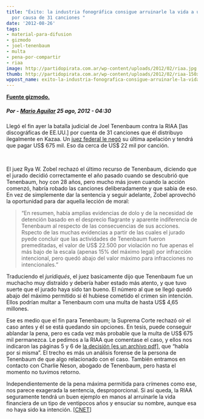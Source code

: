 ```yaml
---
title: "Éxito: la industria fonográfica consigue arruinarle la vida a un muchadho
  por causa de 31 canciones "
date: '2012-08-26'
tags:
- material-para-difusion
- gizmodo
- joel-tenenbaum
- multa
- pena-por-compartir
- riaa
image: http://partidopirata.com.ar/wp-content/uploads/2012/02/riaa.jpg
thumb: http://partidopirata.com.ar/wp-content/uploads/2012/02/riaa-150x150.jpg
wppost_name: exito-la-industria-fonografica-consigue-arruinarle-la-vida-a-un-muchadho-por-causa-de-31-canciones
---
```


<strong><a href="http://www.gizmodo.com.br/sucesso-industria-fonografica-consegue-arruinar-a-vida-de-um-rapaz-por-causa-de-31-musicas/" target="_blank">Fuente gizmodo.</a></strong>
<h5>Por - <a title="Posts de Mario Aguilar" href="http://www.gizmodo.com.br/author/marioaguilar/" rel="author">Mario Aguilar</a> 25 ago, 2012 - 04:30</h5>
Llegó el fin ayer la batalla judicial de Joel Tenenbaum contra la RIAA [las discográficas de EE.UU.] por cuenta de 31 canciones que él distribuyo ilegalmente en Kazaa. Un <a title="Court affirms $675,000 penalty in music-downloading case" href="http://news.cnet.com/8301-13578_3-57499519-38/court-affirms-$675000-penalty-in-music-downloading-case/">juez federal le negó</a> su última apelación y tendrá que pagar US$ 675 mil. Eso da cerca de US$ 22 mil por canción.

&nbsp;

El juez Rya W. Zobel rechazó el último recurso de Tenenbaum, diciendo que el jurado decidió correctamente el año pasado cuando se descubrió que Tenenbaum, hoy con 28 años, pero mucho más joven cuando la acción comenzó, habría robado las canciones deliberadamente y que sabia de eso. En vez de simplemente dar la sentencia y seguir adelante, Zobel aprovechó la oportunidad para dar aquella lección de moral:
<blockquote>“En resumen, había amplias evidencias de dolo y de la necesidad de detención basado en el desprecio flagrante y aparente indiferencia de Tenenbaum al respecto de las consecuencias de sus acciones. Rspecto de las muchas evidencias a partir de las cuales el jurado pyede concluir que las actividades de Tenenbaum fueron premeditadas, el valor de US$ 22.500 por violación no fue apenas el más bajo de la escala (apenas 15% del máximo legal) por infracción intencional, pero quedó abajo del valor máximo para infracciones no intencionales.”</blockquote>
Traduciendo el <em>juridiqués</em>, el juez basicamente dijo que Tenenbaum fue un muchacho muy distraído y debería haber estado más atento, y que tuvo suerte que el jurado haya sido tan bueno. El número al que se llegó quedó abajo del máximo permitido si él hubiese cometido el crimen sin intención. Ellos podrían multar a Tenenbaum com una multa de hasta US$ 4,65 millones.

Ese es medio que el fin para Tenenbaum; la Suprema Corte rechazó oír el caso antes y él se está quedando sin opciones. En tesis, puede conseguir ablandar la pena, pero es cada vez más probable que la multa de US$ 675 mil permanezca. Le pedimos a la RIAA que comentase el caso, y ellos nos indicaron las páginas 5 y 6 de <a title="JOEL TENENBAUM" href="http://beckermanlegal.com/Lawyer_Copyright_Internet_Law/sony_tenenbaum_120823Decision.pdf">la decisión [es un archivo pdf]</a>, que “habla por si misma”. El trecho es más un análisis forense de la persona de Tenenbaum de que algo relacionado con el caso. También entramos en contacto con Charlie Neson, abogado de Tenenbaum, pero hasta el momento no tuvimos retorno.

Independientemente de la pena máxima permitida para crímenes como ese, nos parece exagerada la sentencia, desproporcional. Si así queda, la RIAA seguramente tendrá un buen ejemplo en manos al arruinarle la vida financiera de un tipo de ventipocos años y ensuciar su nombre, aunque esa no haya sido ka intención. [<a title="Court affirms $675,000 penalty in music-downloading case" href="http://news.cnet.com/8301-13578_3-57499519-38/court-affirms-$675000-penalty-in-music-downloading-case/">CNET</a>]
